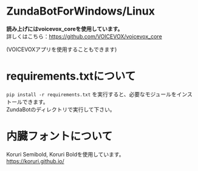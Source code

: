 # ZundaBotForWindows/Linux
**読み上げにはvoicevox_coreを使用しています。**<br>
詳しくはこちら：https://github.com/VOICEVOX/voicevox_core

(VOICEVOXアプリを使用することもできます)

# requirements.txtについて
`pip install -r requirements.txt` を実行すると、必要なモジュールをインストールできます。<br>
ZundaBotのディレクトリで実行して下さい。

# 内臓フォントについて
Koruri Semibold, Koruri Boldを使用しています。<br>
https://koruri.github.io/
